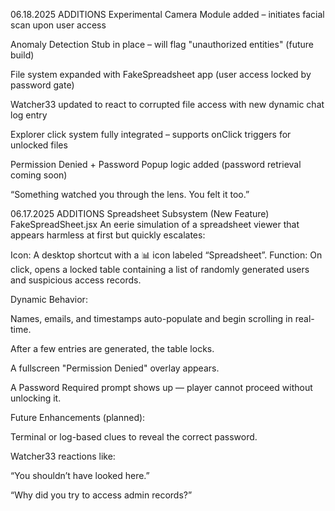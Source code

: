  06.18.2025 ADDITIONS
Experimental Camera Module added – initiates facial scan upon user access

Anomaly Detection Stub in place – will flag "unauthorized entities" (future build)

File system expanded with FakeSpreadsheet app (user access locked by password gate)

Watcher33 updated to react to corrupted file access with new dynamic chat log entry

Explorer click system fully integrated – supports onClick triggers for unlocked files

Permission Denied + Password Popup logic added (password retrieval coming soon)

“Something watched you through the lens. You felt it too.”
 

 06.17.2025 ADDITIONS
 Spreadsheet Subsystem (New Feature)
 FakeSpreadSheet.jsx
An eerie simulation of a spreadsheet viewer that appears harmless at first but quickly escalates:

Icon: A desktop shortcut with a 📊 icon labeled “Spreadsheet”.
Function: On click, opens a locked table containing a list of randomly generated users and suspicious access records.

Dynamic Behavior:

Names, emails, and timestamps auto-populate and begin scrolling in real-time.

After a few entries are generated, the table locks.

A fullscreen "Permission Denied" overlay appears.

A Password Required prompt shows up — player cannot proceed without unlocking it.

Future Enhancements (planned):

Terminal or log-based clues to reveal the correct password.

Watcher33 reactions like:

“You shouldn’t have looked here.”

“Why did you try to access admin records?”